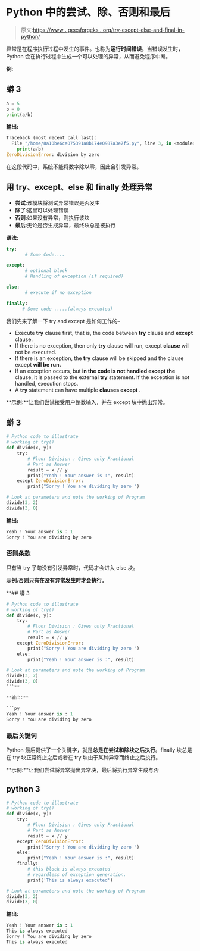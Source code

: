 # Python 中的尝试、除、否则和最后

> 原文:[https://www . geesforgeks . org/try-except-else-and-final-in-python/](https://www.geeksforgeeks.org/try-except-else-and-finally-in-python/)

异常是在程序执行过程中发生的事件。也称为**运行时间错误**。当错误发生时，Python 会在执行过程中生成一个可以处理的异常，从而避免程序中断。

**例:**

## 蟒 3

```py
a = 5
b = 0
print(a/b)
```

**输出:**

```py
Traceback (most recent call last):
  File "/home/8a10be6ca075391a8b174e0987a3e7f5.py", line 3, in <module>
    print(a/b)
ZeroDivisionError: division by zero
```

在这段代码中，系统不能将数字除以零，因此会引发异常。

## 用 try、except、else 和 finally 处理异常

*   **尝试**:该模块将测试异常错误是否发生
*   **除了**:这里可以处理错误
*   **否则**:如果没有异常，则执行该块
*   **最后**:无论是否生成异常，最终块总是被执行

**语法:**

```py
try:
       # Some Code.... 

except:
       # optional block
       # Handling of exception (if required)

else:
       # execute if no exception

finally:
      # Some code .....(always executed)
```

我们先来了解一下 try and except 是如何工作的–

*   Execute **try** clause first, that is, the code between **try** clause and **except** clause.
*   If there is no exception, then only **try** clause will run, except **clause** will not be executed.
*   If there is an exception, the **try** clause will be skipped and the clause except **will be run.**
*   If an exception occurs, but **in the code is not handled except the** clause, it is passed to the external **try** statement. If the exception is not handled, execution stops.
*   A **try** statement can have multiple **clauses except** .

**示例:**让我们尝试接受用户整数输入，并在 except 块中抛出异常。

## 蟒 3

```py
# Python code to illustrate
# working of try() 
def divide(x, y):
    try:
        # Floor Division : Gives only Fractional
        # Part as Answer
        result = x // y
        print("Yeah ! Your answer is :", result)
    except ZeroDivisionError:
        print("Sorry ! You are dividing by zero ")

# Look at parameters and note the working of Program
divide(3, 2)
divide(3, 0)
```

**输出:**

```py
Yeah ! Your answer is : 1
Sorry ! You are dividing by zero 
```

### 否则条款

只有当 try 子句没有引发异常时，代码才会进入 else 块。

**示例:**否则只有在没有异常发生时才会执行**。**

 **## 蟒 3

```py
# Python code to illustrate
# working of try() 
def divide(x, y):
    try:
        # Floor Division : Gives only Fractional
        # Part as Answer
        result = x // y
    except ZeroDivisionError:
        print("Sorry ! You are dividing by zero ")
    else:
        print("Yeah ! Your answer is :", result)

# Look at parameters and note the working of Program
divide(3, 2)
divide(3, 0)
```** 

**输出:**

```py
Yeah ! Your answer is : 1
Sorry ! You are dividing by zero
```

### 最后关键词

Python 最后提供了一个关键字，就是**总是在尝试和除块之后执行**。finally 块总是在 try 块正常终止之后或者在 try 块由于某种异常而终止之后执行。

**示例:**让我们尝试将异常抛出异常块，最后将执行异常生成与否

## python 3

```py
# Python code to illustrate
# working of try() 
def divide(x, y):
    try:
        # Floor Division : Gives only Fractional
        # Part as Answer
        result = x // y
    except ZeroDivisionError:
        print("Sorry ! You are dividing by zero ")
    else:
        print("Yeah ! Your answer is :", result)
    finally: 
        # this block is always executed  
        # regardless of exception generation. 
        print('This is always executed')  

# Look at parameters and note the working of Program
divide(3, 2)
divide(3, 0)
```

**输出:**

```py
Yeah ! Your answer is : 1
This is always executed
Sorry ! You are dividing by zero 
This is always executed
```